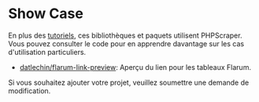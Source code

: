 # Show Case

En plus des [tutoriels](/fr/misc/tutorials.html), ces bibliothèques et paquets utilisent PHPScraper. Vous pouvez consulter le code pour en apprendre davantage sur les cas d'utilisation particuliers.

- [datlechin/flarum-link-preview](https://github.com/datlechin/flarum-link-preview): Aperçu du lien pour les tableaux Flarum.

Si vous souhaitez ajouter votre projet, veuillez soumettre une demande de modification.